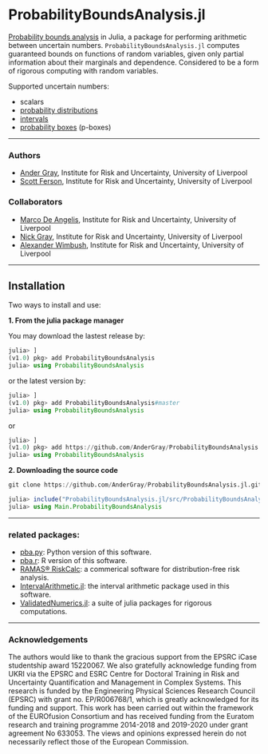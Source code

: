 # ProbabilityBoundsAnalysis.jl


[Probability bounds analysis](https://en.wikipedia.org/wiki/Probability_bounds_analysis) in Julia, a package for performing arithmetic between uncertain numbers. `ProbabilityBoundsAnalysis.jl` computes guaranteed bounds on functions of random variables, given only partial information about their marginals and dependence. Considered to be a form of rigorous computing with random variables.


Supported uncertain numbers: 

  * scalars
  * [probability distributions](https://en.wikipedia.org/wiki/Cumulative_distribution_function)
  * [intervals](https://en.wikipedia.org/wiki/Interval_arithmetic)
  * [probability boxes](https://en.wikipedia.org/wiki/Probability_box) (p-boxes)

---

### Authors

- [Ander Gray](https://www.researchgate.net/profile/Ander_Gray), Institute for Risk and Uncertainty, University of Liverpool
- [Scott Ferson](https://www.liverpool.ac.uk/engineering/staff/scott-ferson/), Institute for Risk and Uncertainty, University of Liverpool


### Collaborators

- [Marco De Angelis](https://marcodeangelis.github.io), Institute for Risk and Uncertainty, University of Liverpool
- [Nick Gray](https://riskinstitute.uk/people/nickgray/), Institute for Risk and Uncertainty, University of Liverpool
- [Alexander Wimbush](https://riskinstitute.uk/people/alexanderwimbush/), Institute for Risk and Uncertainty, University of Liverpool

---

Installation
---
Two ways to install and use:

**1. From the julia package manager**

You may download the lastest release by:
```julia
julia> ]
(v1.0) pkg> add ProbabilityBoundsAnalysis
julia> using ProbabilityBoundsAnalysis
```

or the latest version by:

```julia
julia> ]
(v1.0) pkg> add ProbabilityBoundsAnalysis#master
julia> using ProbabilityBoundsAnalysis
```

or

```julia
julia> ]
(v1.0) pkg> add https://github.com/AnderGray/ProbabilityBoundsAnalysis.jl.git
julia> using ProbabilityBoundsAnalysis
```

**2. Downloading the source code**
```julia
git clone https://github.com/AnderGray/ProbabilityBoundsAnalysis.jl.git

julia> include("ProbabilityBoundsAnalysis.jl/src/ProbabilityBoundsAnalysis.jl")
julia> using Main.ProbabilityBoundsAnalysis
```

---

### related packages:
* [pba.py](https://github.com/Institute-for-Risk-and-Uncertainty/pba-for-python): Python version of this software.
* [pba.r](https://github.com/ScottFerson/pba.r): R version of this software.
* [RAMAS® RiskCalc](https://www.ramas.com/riskcalc): a commerical software for distribution-free risk analysis.
* [IntervalArithmetic.jl](https://github.com/JuliaIntervals/IntervalArithmetic.jl): the interval arithmetic package used in this software.
* [ValidatedNumerics.jl](https://github.com/JuliaIntervals/ValidatedNumerics.jl): a suite of julia packages for rigorous computations.

---

### Acknowledgements

The authors would like to thank the gracious support from the EPSRC iCase studentship award 15220067. We also gratefully acknowledge funding from UKRI via the EPSRC and ESRC Centre for Doctoral Training in Risk and Uncertainty Quantification and Management in Complex Systems. This research is funded by the Engineering Physical Sciences Research Council (EPSRC) with grant no. EP/R006768/1, which is greatly acknowledged for its funding and support. This work has been carried out within the framework of the EUROfusion Consortium and has received funding from the Euratom research and training programme 2014-2018 and 2019-2020 under grant agreement No 633053. The views and opinions expressed herein do not necessarily reflect those of the European Commission.

